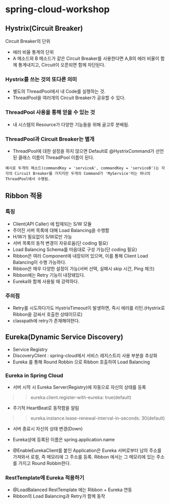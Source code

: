 # spring-cloud-workshop

## Hystrix(Circuit Breaker)
Circuit Breaker의 단위
- 에러 비율 통계의 단위
- A 메소드와 B 메소드가 같은 Circuit Breaker를 사용한다면 A,B의 에러 비율이 함께 통계내지고, Circuit이 오픈되면 함께 차단된다.


### Hystrix를 쓰는 것의 또다른 의미
- 별도의 ThreadPool에서 내 Code를 실행하는 것.
- ThreadPool을 여러개의 Circuit Breaker가 공유할 수 있다.

### ThreadPool 사용을 통해 얻을 수 있는 것
- 내 시스템의 Resource가 다양한 기능들을 위해 골고루 분배됨.


### ThreadPool과 Circuit Breaker는 별개
- ThreadPool에 대한 설정을 하지 않으면 Default로 @HystrixCommand가 선언된 클래스 이름이 ThreadPool 이름이 된다.
```
예시로 두개의 메소드(commandKey = 'serviceA', commandKey = 'serviceB')는 각각의 Circuit Breaker를 가지지만 두개의 Command가 'MyService'라는 하나의 ThreadPool에서 수행됨.
```

## Ribbon 적용

### 특징
- Client(API Caller) 에 탑재되는 S/W 모듈
- 주어진 서버 목록에 대해 Load Balancing을 수행함
- H/W가 필요없이 S/W로만 가능
- 서버 목록의 동적 변경이 자유로움(단 coding 필요)
- Load Balancing Schema를 마음대로 구성 가능(단 coding 필요)
- Ribbon은 여러 Component에 내장되어 있으며, 이를 통해 Client Load Balancing이 수행 가능하다.
- Ribbon은 매우 다양한 설정이 가능(서버 선택, 실패시 skip 시간, Ping 체크)
- Ribbon에는 Retry 기능이 내장돼있다.
- Eureka와 함께 사용될 때 강력하다.


### 주의점
- Retry를 시도하다가도 HystrixTimeout이 발생하면, 즉시 에러를 리턴.(Hystrix로 Ribbon을 감싸서 호출한 상태이므로)
- classpath에 retry가 존재해야한다.


## Eureka(Dynamic Service Discovery)
- Service Registry
- DiscoveryClient : spring-cloud에서 서비스 레지스트리 사용 부분을 추상화
- Eureka 를 통해 Round Robbin 으로 Ribbon 호출하여 Load Balancing


### Eureka in Spring Cloud
- 서버 시작 시 Eureka Server(Registry)에 자동으로 자신의 상태를 등록
>> eureka.client.register-with-eureka: true(default)

- 주기적 HeartBeat로 동작함을 알림
>> eureka.instance.lease-renewal-interval-in-seconds: 30(default)

- 서버 종료시 자신의 상태 변경(Down)

- Eureka상에 등록된 이름은 spring.application.name

- @EnableEurekaClient를 붙인 Application은 Eureka 서버로부터 남의 주소를 가져와서 로컬, 즉 메모리에 그 주소를 등록. Ribbon 에서는 그 메모리에 있는 주소를 가지고 Round Robbin한다.


### RestTemplate에 Eureka 적용하기
- @LoadBalanced RestTemplate 에는 Ribbon + Eureka 연동
- Ribbon의 Load Balancing과 Retry가 함께 동작